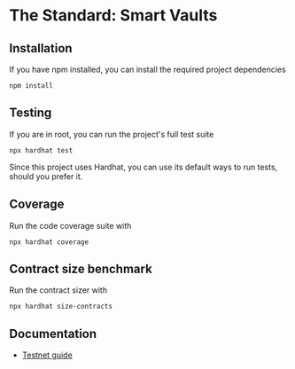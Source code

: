 # The Standard: Smart Vaults

## Installation
If you have npm installed, you can install the required project dependencies
```
npm install
```

## Testing
If you are in root, you can run the project's full test suite
```
npx hardhat test
```
Since this project uses Hardhat, you can use its default ways to run tests, should you prefer it.
## Coverage
Run the code coverage suite with
```
npx hardhat coverage
```

## Contract size benchmark
Run the contract sizer with
```
npx hardhat size-contracts
```

## Documentation
- [Testnet guide](docs/TESTNET)
